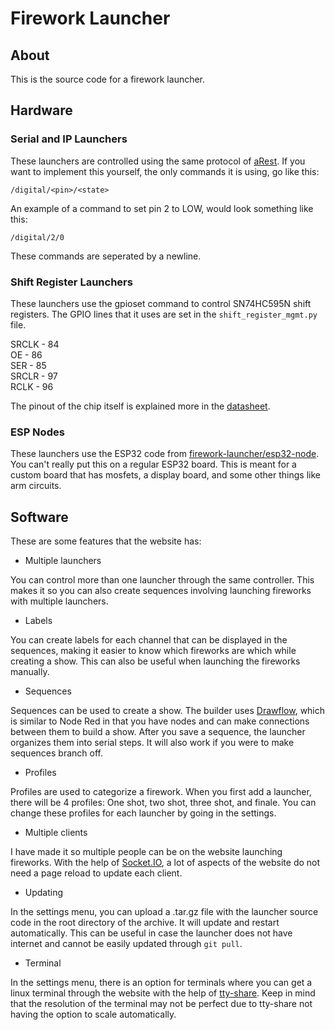 # Firework Launcher
## About
This is the source code for a firework launcher.

## Hardware
### Serial and IP Launchers
These launchers are controlled using the same protocol of [aRest](https://github.com/marcoschwartz/aREST). If you want to implement this yourself, the only commands it is using, go like this:
```
/digital/<pin>/<state>
```
An example of a command to set pin 2 to LOW, would look something like this:
```
/digital/2/0
```

These commands are seperated by a newline.

### Shift Register Launchers
These launchers use the gpioset command to control SN74HC595N shift registers. The GPIO lines that it uses are set in the `shift_register_mgmt.py` file.

SRCLK - 84\
OE - 86\
SER - 85\
SRCLR - 97\
RCLK - 96

The pinout of the chip itself is explained more in the [datasheet](https://www.ti.com/lit/ds/symlink/sn74hc595.pdf).

### ESP Nodes
These launchers use the ESP32 code from [firework-launcher/esp32-node](https://github.com/firework-launcher/esp32-node). You can't really put this on a regular ESP32 board. This is meant for a custom board that has mosfets, a display board, and some other things like arm circuits.

## Software
These are some features that the website has:

* Multiple launchers

You can control more than one launcher through the same controller. This makes it so you can also create sequences involving launching fireworks with multiple launchers.

* Labels

You can create labels for each channel that can be displayed in the sequences, making it easier to know which fireworks are which while creating a show. This can also be useful when launching the fireworks manually.

* Sequences

Sequences can be used to create a show. The builder uses [Drawflow](https://github.com/jerosoler/Drawflow), which is similar to Node Red in that you have nodes and can make connections between them to build a show. After you save a sequence, the launcher organizes them into serial steps. It will also work if you were to make sequences branch off. 

* Profiles

Profiles are used to categorize a firework. When you first add a launcher, there will be 4 profiles: One shot, two shot, three shot, and finale. You can change these profiles for each launcher by going in the settings.

* Multiple clients

I have made it so multiple people can be on the website launching fireworks. With the help of [Socket.IO](https://socket.io), a lot of aspects of the website do not need a page reload to update each client.

* Updating

In the settings menu, you can upload a .tar.gz file with the launcher source code in the root directory of the archive. It will update and restart automatically. This can be useful in case the launcher does not have internet and cannot be easily updated through `git pull`.

* Terminal

In the settings menu, there is an option for terminals where you can get a linux terminal through the website with the help of [tty-share](https://github.com/elisescu/tty-share). Keep in mind that the resolution of the terminal may not be perfect due to tty-share not having the option to scale automatically.

